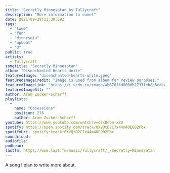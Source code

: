 ```yaml
---
title: "Secretly Minnesotan by Tullycraft"
description: "More information to come!"
date: 2021-09-28T13:30:59Z
tags:
  - "twee"
  - "fun"
  - "Minnesota"
  - "upbeat"
  - "3"
public: true
artists:
  - Tullycraft
songtitle: "Secretly Minnesotan"
album: "Disenchanted Hearts Unite"
featuredImage: "disenchanted-hearts-unite.jpeg"
featuredImageCredit: "Image is used from album for review purposes."
featuredImageLink: "https://i.scdn.co/image/ab67616d0000b2737feb8b8cdea9479b3159f631"
featuredImageAlt: ""
author: Aram Zucker-Scharff
playlists:
  -
    name: "Obsessions"
    position: 276
    author: Aram Zucker-Scharff
youtube: https://www.youtube.com/watch?v=d7xDCbm-xZU
spotify: https://open.spotify.com/track/0XVQtD2C7x44m4OEO02Pbx
spotifyUri: spotify:track:0XVQtD2C7x44m4OEO02Pbx
soundcloud:
audiofile:
podbean:
lastfm: https://www.last.fm/music/Tullycraft/_/Secretly+Minnesotan
---
```


A song I plan to write more about.
		